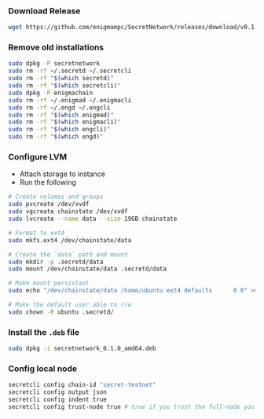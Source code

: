 ### Download Release

```bash
wget https://github.com/enigmampc/SecretNetwork/releases/download/v0.1.0/secretnetwork_0.1.0_amd64.deb
```

### Remove old installations

```bash
sudo dpkg -P secretnetwork
sudo rm -rf ~/.secretd ~/.secretcli
sudo rm -rf "$(which secretd)"
sudo rm -rf "$(which secretcli)"
sudo dpkg -P enigmachain
sudo rm -rf ~/.enigmad ~/.enigmacli
sudo rm -rf ~/.engd ~/.engcli
sudo rm -rf "$(which enigmad)"
sudo rm -rf "$(which enigmacli)"
sudo rm -rf "$(which engcli)"
sudo rm -rf "$(which engd)"
```

### Configure LVM

- Attach storage to instance
- Run the following

```bash
# Create volumes and groups
sudo pvcreate /dev/xvdf
sudo vgcreate chainstate /dev/xvdf
sudo lvcreate --name data --size 19GB chainstate

# Format to ext4
sudo mkfs.ext4 /dev/chainstate/data

# Create the `data` path and mount
sudo mkdir -p .secretd/data
sudo mount /dev/chainstate/data .secretd/data

# Make mount persistant
sudo echo "/dev/chainstate/data	/home/ubuntu ext4 defaults		0 0" >> /etc/fstab

# Make the default user able to r/w
sudo chown -R ubuntu .secretd/
```

### Install the `.deb` file

```bash
sudo dpkg -i secretnetwork_0.1.0_amd64.deb
```

### Config local node

```bash
secretcli config chain-id "secret-testnet"
secretcli config output json
secretcli config indent true
secretcli config trust-node true # true if you trust the full-node you are connecting to, false otherwise
```
